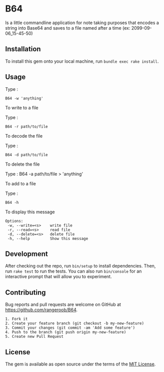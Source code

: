 # B64

Is a little commandline application for note taking purposes that 
encodes a string into Base64 and saves to a file named after a time 
(ex: 2099-09-06_15-45-50) 

## Installation

To install this gem onto your local machine, run `bundle exec rake install`.

## Usage
Type :
    
    B64 -w 'anything' 

To write to a file 

Type :
    
    B64 -r path/to/file

To decode the file 

Type :

    B64 -d path/to/file
    
To delete the file

Type :
    B64 -a path/to/file
    > 'anything'
    
To add to a file

Type :
    
    B64 -h

To display this message

    Options:
     -w, --write=<s>    write file
     -r, --read=<s>     read file
     -d, --delete=<s>   delete file
     -h, --help         Show this message
     
## Development

After checking out the repo, run `bin/setup` to install dependencies. Then, run `rake test` to run the tests. You can also run `bin/console` for an interactive prompt that will allow you to experiment.

## Contributing

Bug reports and pull requests are welcome on GitHub at https://github.com/rangeroob/B64.


    1. Fork it
    2. Create your feature branch (git checkout -b my-new-feature)
    3. Commit your changes (git commit -am 'Add some feature')
    4. Push to the branch (git push origin my-new-feature)
    5. Create new Pull Request



## License

The gem is available as open source under the terms of the [MIT License](http://opensource.org/licenses/MIT).

